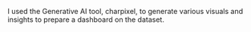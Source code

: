 I used the Generative AI tool, charpixel, to generate various visuals and insights to prepare a dashboard on the dataset.
